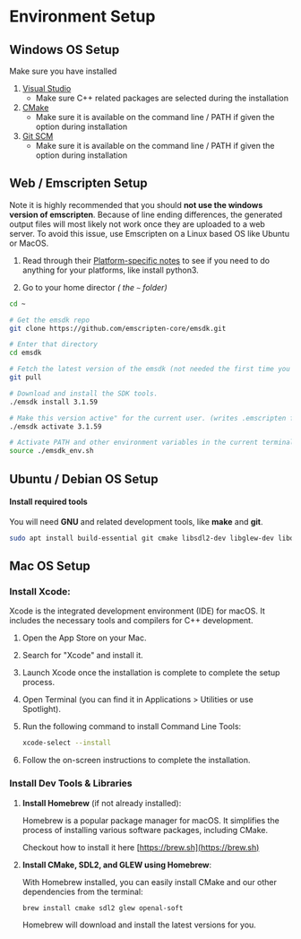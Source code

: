 # Environment Setup

## Windows OS Setup

Make sure you have installed 

1. [Visual Studio](https://visualstudio.microsoft.com/downloads/)
	- Make sure C++ related packages are selected during the installation
2. [CMake](https://cmake.org/download/)
	- Make sure it is available on the command line / PATH if given the option during installation
3. [Git SCM](https://git-scm.com/downloads)
	- Make sure it is available on the command line / PATH if given the option during installation


## Web / Emscripten Setup

Note it is highly recommended that you should **not use the windows version of emscripten**. Because of line ending differences, the generated output files will most likely not work once they are uploaded to a web server. To avoid this issue, use Emscripten on a Linux based OS like Ubuntu or MacOS.

1. Read through their [Platform-specific notes](https://emscripten.org/docs/getting_started/downloads.html#platform-notes-installation-instructions-sdk) to see if you need to do anything for your platforms, like install python3.

2. Go to your home director _( the `~` folder)_

```sh
cd ~

# Get the emsdk repo
git clone https://github.com/emscripten-core/emsdk.git

# Enter that directory
cd emsdk

# Fetch the latest version of the emsdk (not needed the first time you clone)
git pull

# Download and install the SDK tools.
./emsdk install 3.1.59

# Make this version active" for the current user. (writes .emscripten file)
./emsdk activate 3.1.59

# Activate PATH and other environment variables in the current terminal
source ./emsdk_env.sh
```

## Ubuntu / Debian OS Setup

#### Install required tools

You will need **GNU** and related development tools, like **make** and **git**. 

```sh
sudo apt install build-essential git cmake libsdl2-dev libglew-dev libopenal-dev
```

## Mac OS Setup

### Install Xcode:

Xcode is the integrated development environment (IDE) for macOS. It includes the necessary tools and compilers for C++ development.

1. Open the App Store on your Mac.
2. Search for "Xcode" and install it.
3. Launch Xcode once the installation is complete to complete the setup process.
4. Open Terminal (you can find it in Applications > Utilities or use Spotlight).
5. Run the following command to install Command Line Tools:
   
   ```bash
   xcode-select --install
   ```
6. Follow the on-screen instructions to complete the installation.

### Install Dev Tools & Libraries

1. **Install Homebrew** (if not already installed):

   Homebrew is a popular package manager for macOS. It simplifies the process of installing various software packages, including CMake.

   Checkout how to install it here [https://brew.sh](https://brew.sh)

2. **Install CMake, SDL2, and GLEW using Homebrew**:

   With Homebrew installed, you can easily install CMake and our other dependencies from the terminal:

   ```bash
   brew install cmake sdl2 glew openal-soft
   ```

   Homebrew will download and install the latest versions for you.




